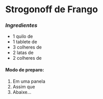 # Strogonoff de Frango

### *Ingredientes*

- 1 quilo de
- 1 tablete de
- 3 colheres de
- 2 latas de
- 2 colheres de



#### Modo de preparo:

1. Em uma panela
2. Assim que
3. Abaixe...



